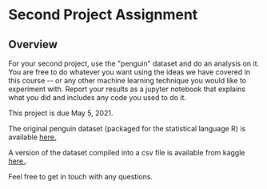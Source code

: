# Second Project Assignment

## Overview

For your second project, use the "penguin" dataset and do an analysis on it.
You are free to do whatever you want using the ideas we have covered in this course -- or
any other machine learning technique you would like to experiment with.  Report your results
as a jupyter notebook that explains what you did and includes any code you used to do it.

This project is due May 5, 2021.  

The original penguin dataset (packaged for the statistical language R) is available 
[here.](https://allisonhorst.github.io/palmerpenguins/articles/intro.html)

A version of the dataset compiled into a csv file is available from kaggle 
[here.](https://www.kaggle.com/parulpandey/palmer-archipelago-antarctica-penguin-data).

Feel free to get in touch with any questions.
